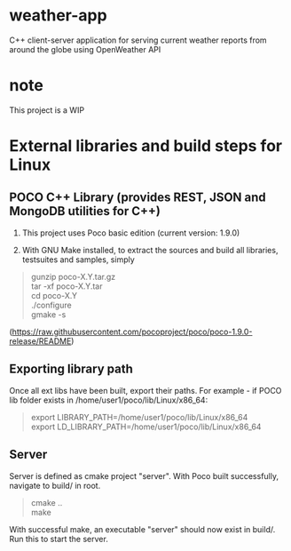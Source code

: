 # weather-app
C++ client-server application for serving current weather reports from around the globe using OpenWeather API

# note
This project is a WIP

# External libraries and build steps for Linux
## POCO C++ Library (provides REST, JSON and MongoDB utilities for C++)
1. This project uses Poco basic edition (current version: 1.9.0)

2. With GNU Make installed, to extract the sources and build all libraries, testsuites and samples, simply

> gunzip poco-X.Y.tar.gz  
> tar -xf poco-X.Y.tar  
> cd poco-X.Y  
> ./configure  
> gmake -s  

(https://raw.githubusercontent.com/pocoproject/poco/poco-1.9.0-release/README)

## Exporting library path
Once all ext libs have been built, export their paths. For example - if POCO lib folder exists in /home/user1/poco/lib/Linux/x86_64:
> export LIBRARY_PATH=/home/user1/poco/lib/Linux/x86_64  
> export LD_LIBRARY_PATH=/home/user1/poco/lib/Linux/x86_64  

## Server
Server is defined as cmake project "server". With Poco built successfully, navigate to build/ in root. 
> cmake ..  
> make

With successful make, an executable "server" should now exist in build/. Run this to start the server. 

